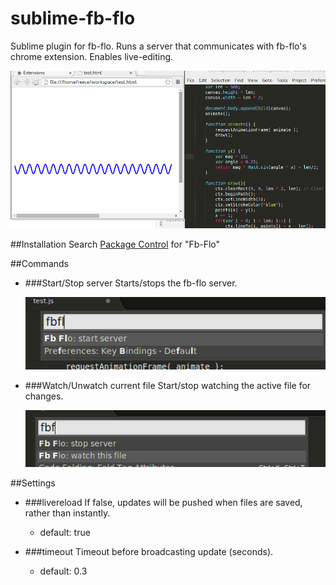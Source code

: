 sublime-fb-flo
==============
Sublime plugin for fb-flo.
Runs a server that communicates with fb-flo's chrome extension. Enables live-editing.

![Alt text](pics/livecode.gif)


##Installation
Search [Package Control](https://sublime.wbond.net/) for "Fb-Flo"


##Commands

- ###Start/Stop server
    Starts/stops the fb-flo server.

    ![Alt text](pics/start.png)

- ###Watch/Unwatch current file
    Start/stop watching the active file for changes.    

    ![Alt text](pics/watch.png)

##Settings

- ###livereload
    If false, updates will be pushed when files are saved, rather than instantly.
    - default: true

- ###timeout 
    Timeout before broadcasting update (seconds).
    - default: 0.3

